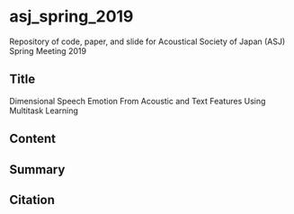 # asj_spring_2019
Repository of code, paper, and slide for Acoustical Society of Japan (ASJ) Spring Meeting 2019

## Title
Dimensional Speech Emotion From Acoustic and Text Features Using Multitask Learning

## Content

## Summary

## Citation
